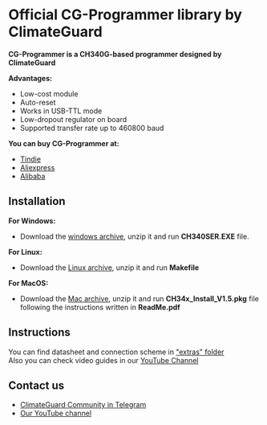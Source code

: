 # [](https://github.com/climateguard/RadSens#official-library-for-radsens-by-climateguard)Official CG-Programmer library by ClimateGuard

**CG-Programmer is a CH340G-based programmer designed by ClimateGuard**

**Advantages:**
- Low-cost module
- Auto-reset
- Works in USB-TTL mode
- Low-dropout regulator on board
- Supported transfer rate up to 460800 baud


**You can buy CG-Programmer at:**

-  [Tindie](https://www.tindie.com/stores/climateguard/)  
-  [Aliexpress](https://aliexpress.ru/store/all-wholesale-products/910985005.html)  
-  [Alibaba](https://mashintertorg.trustpass.alibaba.com/productgrouplist-903279422/Electronics.html?spm=a2700.shop_cp.88.14)

## Installation

**For Windows:**
- Download the [windows archive](), unzip it and run **CH340SER.EXE** file.

**For Linux:**
- Download the [Linux archive](), unzip it and run **Makefile** 

**For MacOS:**
- Download the [Mac archive](), unzip it and run **CH34x_Install_V1.5.pkg** file following the instructions written in **ReadMe.pdf**


## [](https://github.com/climateguard/RadSens#instructions)Instructions

You can find datasheet and connection scheme in  ["extras" folder](https://github.com/climateguard/RadSens/tree/master/extras/)  
Also you can check video guides in our [YouTube Channel](https://www.youtube.com/channel/UCp0ztK0nSK1sWZI-IgQqJeQ)

## [](https://github.com/climateguard/RadSens#contact-us)Contact us
- [ClimateGuard Community in Telegram](https://t.me/climateguard_community)  
- [Our YouTube channel](https://www.youtube.com/channel/UCp0ztK0nSK1sWZI-IgQqJeQ)
